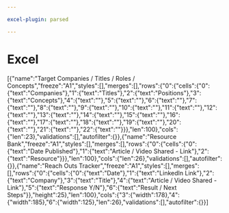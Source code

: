 ```yaml
---

excel-plugin: parsed

---
```



# Excel
[{"name":"Target Companies / Titles / Roles / Concepts","freeze":"A1","styles":[],"merges":[],"rows":{"0":{"cells":{"0":{"text":"Companies"},"1":{"text":"Titles"},"2":{"text":"Positions"},"3":{"text":"Concepts"},"4":{"text":""},"5":{"text":""},"6":{"text":""},"7":{"text":""},"8":{"text":""},"9":{"text":""},"10":{"text":""},"11":{"text":""},"12":{"text":""},"13":{"text":""},"14":{"text":""},"15":{"text":""},"16":{"text":""},"17":{"text":""},"18":{"text":""},"19":{"text":""},"20":{"text":""},"21":{"text":""},"22":{"text":""}}},"len":100},"cols":{"len":23},"validations":[],"autofilter":{}},{"name":"Resource Bank","freeze":"A1","styles":[],"merges":[],"rows":{"0":{"cells":{"0":{"text":"Date Published"},"1":{"text":"Article / Video Shared - Link"},"2":{"text":"Resource"}}},"len":100},"cols":{"len":26},"validations":[],"autofilter":{}},{"name":"Reach Outs Tracker","freeze":"A1","styles":[],"merges":[],"rows":{"0":{"cells":{"0":{"text":"Date"},"1":{"text":"LinkedIn Link"},"2":{"text":"Company"},"3":{"text":"Title"},"4":{"text":"Article / Video Shared - Link"},"5":{"text":"Response Y/N"},"6":{"text":"Result / Next Steps"}},"height":25},"len":100},"cols":{"3":{"width":178},"4":{"width":185},"6":{"width":125},"len":26},"validations":[],"autofilter":{}}]